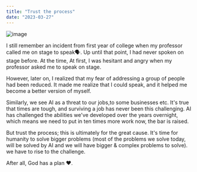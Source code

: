 ```yaml
---
title: "Trust the process"
date: "2023-03-27"
---
```

![image](/images/dall-e-trust-the-process.png)

I still remember an incident from first year of college when my professor called me on stage to speak🗣. Up until that point, I had never spoken on stage before. At the time, At first, I was hesitant and angry when my professor asked me to speak on stage. 

However, later on, I realized that my fear of addressing a group of people had been reduced. It made me realize that I could speak, and it helped me become a better version of myself.

Similarly, we see AI as a threat to our jobs,to some businesses etc. It's true that times are tough, and surviving a job has never been this challenging. AI has challenged the abilities we've developed over the years overnight, which means we need to put in ten times more work now, the bar is raised.

But trust the process; this is ultimately for the great cause. It's time for humanity to solve bigger problems (most of the problems we solve today, will be solved by AI and we will have bigger & complex problems to solve). we have to rise to the challenge. 

After all, God has a plan ❤.
